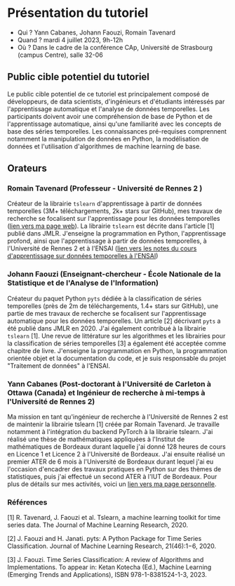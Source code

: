 # Présentation du tutoriel

* Qui ? Yann Cabanes, Johann Faouzi, Romain Tavenard
* Quand ? mardi 4 juillet 2023, 9h-12h
* Où ? Dans le cadre de la conférence CAp, Université de Strasbourg (campus Centre), salle 32-06

## Public cible potentiel du tutoriel

Le public cible potentiel de ce tutoriel est principalement composé de développeurs, de data scientists, d'ingénieurs et d'étudiants intéressés par l'apprentissage automatique et l'analyse de données temporelles. Les participants doivent avoir une compréhension de base de Python et de l'apprentissage automatique, ainsi qu'une familiarité avec les concepts de base des séries temporelles. Les connaissances pré-requises comprennent notamment la manipulation de données en Python, la modélisation de données et l'utilisation d'algorithmes de machine learning de base.

## Orateurs

### Romain Tavenard (Professeur - Université de Rennes 2 )

Créateur de la librairie `tslearn` d'apprentissage à partir de données temporelles (3M+ téléchargements, 2k+ stars sur GitHub), mes travaux de recherche se focalisent sur l'apprentissage pour les données temporelles ([lien vers ma page web](https://rtavenar.github.io)).
La librairie `tslearn` est décrite dans l'article [1] publié dans JMLR.
J'enseigne la programmation en Python, l'apprentissage profond, ainsi que l'apprentissage à partir de données temporelles, à l'Université de Rennes 2 et à l'ENSAI ([lien vers les notes du cours d'apprentissage sur données temporelles à l'ENSAI](https://rtavenar.github.io/ml4ts_ensai/))

### Johann Faouzi (Enseignant-chercheur - École Nationale de la Statistique et de l'Analyse de l'Information)

Créateur du paquet Python `pyts` dédiée à la classification de séries temporelles (près de 2m de téléchargements, 1.4+ stars sur GitHub), une partie de mes travaux de recherche se focalisent sur l'apprentissage automatique pour les données temporelles. Un article [2] décrivant `pyts` a été publié dans JMLR en 2020. J'ai également contribué à la librairie `tslearn` [1]. Une revue de littérature sur les algorithmes et les librairies pour la classification de séries temporelles [3] a également été acceptée comme chapitre de livre.
J'enseigne la programmation en Python, la programmation orientée objet et la documentation du code, et je suis responsable du projet "Traitement de données" à l'ENSAI.

### Yann Cabanes (Post-doctorant à l'Université de Carleton à Ottawa (Canada) et Ingénieur de recherche à mi-temps à l'Université de Rennes 2)
  
Ma mission en tant qu'ingénieur de recherche à l'Université de Rennes 2 est de maintenir la librairie tslearn [1] créée par Romain Tavenard.
Je travaille notamment à l'intégration du backend PyTorch à la librairie tslearn.
J'ai réalisé une thèse de mathématiques appliquées à l'Institut de mathématiques de Bordeaux durant laquelle j'ai donné 128 heures de cours en Licence 1 et Licence 2 à l'Université de Bordeaux. J'ai ensuite réalisé un premier ATER de 6 mois à l'Université de Bordeaux durant lequel j'ai eu l'occasion d'encadrer des travaux pratiques en Python sur des thèmes de statistiques, puis j'ai effectué un second ATER à l'IUT de Bordeaux. 
Pour plus de détails sur mes activités, voici un [lien vers ma page personnelle](https://ycabanes.perso.math.cnrs.fr/).
  
### Références

[1] R. Tavenard, J. Faouzi et al. Tslearn, a machine learning toolkit for time series data. The Journal of Machine Learning Research, 2020.

[2] J. Faouzi and H. Janati. pyts: A Python Package for Time Series Classification. Journal of Machine Learning Research, 21(46):1−6, 2020.

[3] J. Faouzi. Time Series Classification: A review of Algorithms and Implementations. To appear in: Ketan Kotecha (Ed.), Machine Learning (Emerging Trends and Applications), ISBN 978-1-8381524-1-3, 2023.
